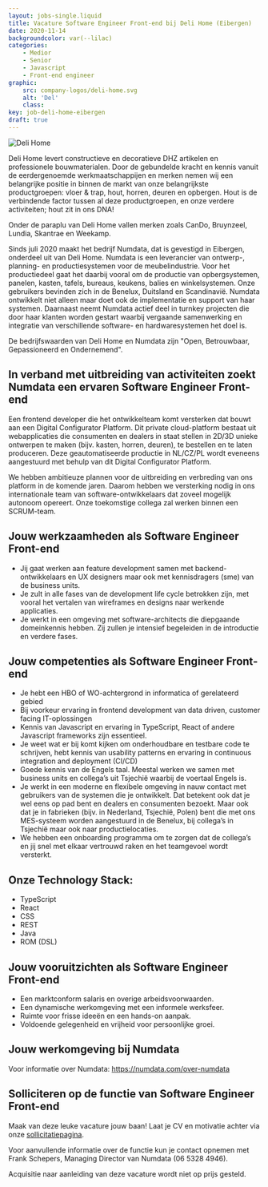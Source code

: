 ```yaml
---
layout: jobs-single.liquid
title: Vacature Software Engineer Front-end bij Deli Home (Eibergen)
date: 2020-11-14
backgroundcolor: var(--lilac)
categories:
    - Medior
    - Senior
    - Javascript
    - Front-end engineer
graphic:
    src: company-logos/deli-home.svg
    alt: 'Del'
    class:
key: job-deli-home-eibergen
draft: true
---
```


![[Deli Home](https://deli-home.com/)](/assets/company-logos/deli-home.svg)

Deli Home levert constructieve en decoratieve DHZ artikelen en professionele bouwmaterialen. Door de gebundelde kracht en kennis vanuit de eerdergenoemde werkmaatschappijen en merken nemen wij een belangrijke positie in binnen de markt van onze belangrijkste productgroepen: vloer & trap, hout, horren, deuren en opbergen. Hout is de verbindende factor tussen al deze productgroepen, en onze verdere activiteiten; hout zit in ons DNA!

Onder de paraplu van Deli Home vallen merken zoals CanDo, Bruynzeel, Lundia, Skantrae en Weekamp.

Sinds juli 2020 maakt het bedrijf Numdata, dat is gevestigd in Eibergen, onderdeel uit van Deli Home. Numdata is een leverancier van ontwerp-, planning- en productiesystemen voor de meubelindustrie. Voor het productiedeel gaat het daarbij vooral om de productie van opbergsystemen, panelen, kasten, tafels, bureaus, keukens, balies en winkelsystemen. Onze gebruikers bevinden zich in de Benelux, Duitsland en Scandinavië. Numdata ontwikkelt niet alleen maar doet ook de implementatie en support van haar systemen. Daarnaast neemt Numdata actief deel in turnkey projecten die door haar klanten worden gestart waarbij vergaande samenwerking en integratie van verschillende software- en hardwaresystemen het doel is.

De bedrijfswaarden van Deli Home en Numdata zijn "Open, Betrouwbaar, Gepassioneerd en Ondernemend".

## In verband met uitbreiding van activiteiten zoekt Numdata een ervaren Software Engineer Front-end

Een frontend developer die het ontwikkelteam komt versterken dat bouwt aan een Digital Configurator Platform. Dit private cloud-platform bestaat uit webapplicaties die consumenten en dealers in staat stellen in 2D/3D unieke ontwerpen te maken (bijv. kasten, horren, deuren), te bestellen en te laten produceren. Deze geautomatiseerde productie in NL/CZ/PL wordt eveneens aangestuurd met behulp van dit Digital Configurator Platform.

We hebben ambitieuze plannen voor de uitbreiding en verbreding van ons platform in de komende jaren. Daarom hebben we versterking nodig in ons internationale team van software-ontwikkelaars dat zoveel mogelijk autonoom opereert. Onze toekomstige collega zal werken binnen een SCRUM-team.

## Jouw werkzaamheden als Software Engineer Front-end

-   Jij gaat werken aan feature development samen met backend-ontwikkelaars en UX designers maar ook met kennisdragers (sme) van de business units.
-   Je zult in alle fases van de development life cycle betrokken zijn, met vooral het vertalen van wireframes en designs naar werkende applicaties.
-   Je werkt in een omgeving met software-architects die diepgaande domeinkennis hebben. Zij zullen je intensief begeleiden in de introductie en verdere fases.

## Jouw competenties als Software Engineer Front-end

-   Je hebt een HBO of WO-achtergrond in informatica of gerelateerd gebied
-   Bij voorkeur ervaring in frontend development van data driven, customer facing IT-oplossingen
-   Kennis van Javascript en ervaring in TypeScript, React of andere Javascript frameworks zijn essentieel.
-   Je weet wat er bij komt kijken om onderhoudbare en testbare code te schrijven, hebt kennis van usability patterns en ervaring in continuous integration and deployment (CI/CD)
-   Goede kennis van de Engels taal. Meestal werken we samen met business units en collega’s uit Tsjechië waarbij de voertaal Engels is.
-   Je werkt in een moderne en flexibele omgeving in nauw contact met gebruikers van de systemen die je ontwikkelt. Dat betekent ook dat je wel eens op pad bent en dealers en consumenten bezoekt. Maar ook dat je in fabrieken (bijv. in Nederland, Tsjechië, Polen) bent die met ons MES-systeem worden aangestuurd in de Benelux, bij collega’s in Tsjechië maar ook naar productielocaties.
-   We hebben een onboarding programma om te zorgen dat de collega’s en jij snel met elkaar vertrouwd raken en het teamgevoel wordt versterkt.

## Onze Technology Stack:

-   TypeScript
-   React
-   CSS
-   REST
-   Java
-   ROM (DSL)

## Jouw vooruitzichten als Software Engineer Front-end

-   Een marktconform salaris en overige arbeidsvoorwaarden.
-   Een dynamische werkomgeving met een informele werksfeer.
-   Ruimte voor frisse ideeën en een hands-on aanpak.
-   Voldoende gelegenheid en vrijheid voor persoonlijke groei.

## Jouw werkomgeving bij Numdata

Voor informatie over Numdata: https://numdata.com/over-numdata

## Solliciteren op de functie van Software Engineer Front-end

Maak van deze leuke vacature jouw baan! Laat je CV en motivatie achter via onze [sollicitatiepagina](https://deli-home.inhroffice.com/nl/job/169374/apply?utm_source=fronteers&utm_medium=referral&utm_term=1406&utm_content=169374&utm_campaign=software-engineer-front-end).

Voor aanvullende informatie over de functie kun je contact opnemen met Frank Schepers, Managing Director van Numdata (06 5328 4946).

Acquisitie naar aanleiding van deze vacature wordt niet op prijs gesteld.
